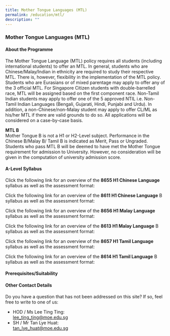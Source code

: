```yaml
---
title: Mother Tongue Languages (MTL)
permalink: /education/mtl/
description: ""
---
```

### **Mother Tongue Languages (MTL)**
#### **About the Programme**
The Mother Tongue Language (MTL) policy requires all students (including international students) to offer an MTL. In general, students who are Chinese/Malay/Indian in ethnicity are required to study their respective MTL. There is, however, flexibility in the implementation of the MTL policy. Students who are Eurasians or of mixed parentage may apply to offer any of the 3 official MTL. For Singapore Citizen students with double-barrelled race, MTL will be assigned based on the first component race. Non-Tamil Indian students may apply to offer one of the 5 approved NTIL i.e. Non-Tamil Indian Languages (Bengali, Gujarati, Hindi, Punjabi and Urdu). In addition, a non-Chinese/non-Malay student may apply to offer CL/ML as his/her MTL if there are valid grounds to do so. All applications will be considered on a case-by-case basis.  

**MTL B**<br>
Mother Tongue B is not a H1 or H2-Level subject. Performance in the Chinese B/Malay B/ Tamil B is indicated as Merit, Pass or Ungraded. Students who pass MTL B will be deemed to have met the Mother Tongue requirement for admission to University. However, no consideration will be given in the computation of university admission score.

#### **A-Level Syllabus**
Click the following link for an overview of the **8655 H1 Chinese Language** syllabus as well as the assessment format:


Click the following link for an overview of the **8611 H1 Chinese Language** B syllabus as well as the assessment format:


Click the following link for an overview of the **8656 H1 Malay Language** syllabus as well as the assessment format:


Click the following link for an overview of the **8613 H1 Malay Language** B syllabus as well as the assessment format: 


Click the following link for an overview of the **8657 H1 Tamil Language** syllabus as well as the assessment format: 


Click the following link for an overview of the **8614 H1 Tamil Language** B syllabus as well as the assessment format: 



#### **Prerequisites/Suitability**

#### **Other Contact Details**
Do you have a question that has not been addressed on this site? If so, feel free to write to one of us:
*   HOD / Ms Lee Ting Ting:<br>[lee\_ting\_ting@moe.edu.sg](mailto:lee\_ting\_ting@moe.edu.sg)
*   SH / Mr Tan Lye Huat:<br>[tan_lye_huat@moe.edu.sg](mailto:[tan\_lye\_huat@moe.edu.sg](mailto:tan_lye_huat@moe.edu.sg))